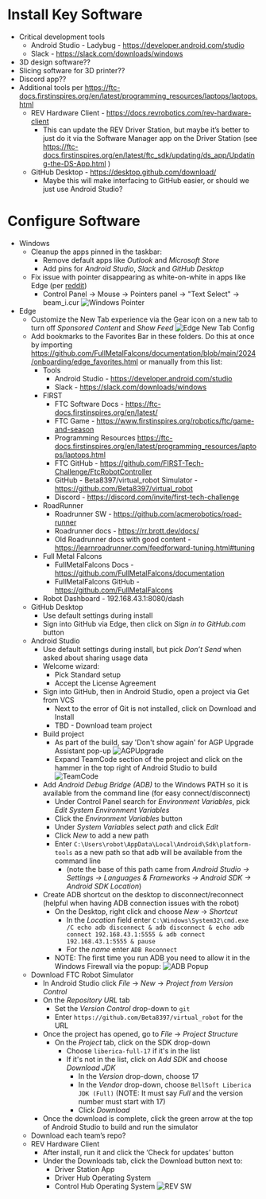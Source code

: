 # Install Key Software
* Critical development tools
  * Android Studio - Ladybug - https://developer.android.com/studio
  * Slack - https://slack.com/downloads/windows 
* 3D design software??
* Slicing software for 3D printer??
* Discord app??
* Additional tools per https://ftc-docs.firstinspires.org/en/latest/programming_resources/laptops/laptops.html 
  * REV Hardware Client - https://docs.revrobotics.com/rev-hardware-client 
    * This can update the REV Driver Station, but maybe it’s better to just do it via the Software Manager app on the Driver Station (see https://ftc-docs.firstinspires.org/en/latest/ftc_sdk/updating/ds_app/Updating-the-DS-App.html )
  * GitHub Desktop - https://desktop.github.com/download/ 
    * Maybe this will make interfacing to GitHub easier, or should we just use Android Studio?

# Configure Software
* Windows
  * Cleanup the apps pinned in the taskbar:
    * Remove default apps like *Outlook* and *Microsoft Store*
    * Add pins for *Android Studio*, *Slack* and *GitHub Desktop*
  * Fix issue with pointer disappearing as white-on-white in apps like Edge (per [reddit](https://www.reddit.com/r/MicrosoftEdge/comments/wo2rtl/white_mouse_cursor_on_white_background_with_light/?rdt=37359 ))
    * Control Panel -> Mouse -> Pointers panel ->  "Text Select" -> beam_i.cur
    ![Windows Pointer](https://github.com/FullMetalFalcons/documentation/blob/main/2024/onboarding/images/Windows%20Pointer%20Options.png)
* Edge
  * Customize the New Tab experience via the Gear icon on a new tab to turn off *Sponsored Content* and *Show Feed*
  ![Edge New Tab Config](https://github.com/FullMetalFalcons/documentation/blob/main/2024/onboarding/images/Edge%20New%20Tab%20Config.png)
  * Add bookmarks to the Favorites Bar in these folders.  Do this at once by importing https://github.com/FullMetalFalcons/documentation/blob/main/2024/onboarding/edge_favorites.html or manually from this list:
    * Tools
      * Android Studio - https://developer.android.com/studio
      * Slack - https://slack.com/downloads/windows
    * FIRST
      * FTC Software Docs - https://ftc-docs.firstinspires.org/en/latest/ 
      * FTC Game - https://www.firstinspires.org/robotics/ftc/game-and-season 
      * Programming Resources https://ftc-docs.firstinspires.org/en/latest/programming_resources/laptops/laptops.html 
      * FTC GitHub - https://github.com/FIRST-Tech-Challenge/FtcRobotController
      * GitHub - Beta8397/virtual_robot Simulator - https://github.com/Beta8397/virtual_robot
      * Discord - https://discord.com/invite/first-tech-challenge 
    * RoadRunner
      * Roadrunner SW - https://github.com/acmerobotics/road-runner 
      * Roadrunner docs - https://rr.brott.dev/docs/ 
      * Old Roadrunner docs with good content - https://learnroadrunner.com/feedforward-tuning.html#tuning 
    * Full Metal Falcons
      * FullMetalFalcons Docs - https://github.com/FullMetalFalcons/documentation
      * FullMetalFalcons GitHub - https://github.com/FullMetalFalcons
    * Robot Dashboard - 192.168.43.1:8080/dash
  * GitHub Desktop
    * Use default settings during install
    * Sign into GitHub via Edge, then click on *Sign in to GitHub.com* button
  * Android Studio
    * Use default settings during install, but pick _Don’t Send_ when asked about sharing usage data
    * Welcome wizard:
      * Pick Standard setup
      * Accept the License Agreement
    * Sign into GitHub, then in Android Studio, open a project via Get from VCS
      * Next to the error of Git is not installed, click on Download and Install
      * TBD - Download team project
    * Build project
      * As part of the build, say 'Don't show again' for AGP Upgrade Assistant pop-up
      ![AGPUpgrade](https://github.com/FullMetalFalcons/documentation/blob/main/2024/onboarding/images/AndroidStudio%20-%20Build.png)
      * Expand TeamCode section of the project and click on the hammer in the top right of Android Studio to build
      ![TeamCode](https://github.com/FullMetalFalcons/documentation/blob/main/2024/onboarding/images/AndroidStudio%20-%20TeamCodeProject.png)
    * Add *Android Debug Bridge (ADB)* to the Windows PATH so it is available from the command line (for easy connect/disconnect)
      * Under Control Panel search for *Environment Variables*, pick *Edit System Environment Variables*
      * Click the *Environment Variables* button
      * Under *System Variables* select *path* and click *Edit*
      * Click *New* to add a new path
      * Enter `C:\Users\robot\AppData\Local\Android\Sdk\platform-tools` as a new path so that adb will be available from the command line
        * (note the base of this path came from *Android Studio -> Settings -> Languages & Frameworks -> Android SDK -> Android SDK Location*)
    * Create ADB shortcut on the desktop to disconnect/reconnect (helpful when having ADB connection issues with the robot)
      * On the Desktop, right click and choose *New* -> *Shortcut*
        * In the *Location* field enter `C:\Windows\System32\cmd.exe /C echo adb disconnect & adb disconnect & echo adb connect 192.168.43.1:5555 & adb connect 192.168.43.1:5555 & pause`
        * For the *name* enter `ADB Reconnect`
      * NOTE: The first time you run ADB you need to allow it in the Windows Firewall via the popup:
      ![ADB Popup](https://github.com/FullMetalFalcons/documentation/blob/main/2024/onboarding/images/AndroidStudio%20-%20ADB%20authorize.png)
  * Download FTC Robot Simulator
    * In Android Studio click *File* -> *New* -> *Project from Version Control*
    * On the *Repository URL* tab
      * Set the *Version Control* drop-down to `git`
      * Enter `https://github.com/Beta8397/virtual_robot` for the URL
    * Once the project has opened, go to *File* -> *Project Structure*
      * On the *Project* tab, click on the SDK drop-down
        * Choose `liberica-full-17` if it's in the list
        * If it's not in the list, click on *Add SDK* and choose *Download JDK*
          * In the *Version* drop-down, choose 17
          * In the *Vendor* drop-down, choose `BellSoft Liberica JDK (Full)` (NOTE: It must say *Full* and the version number must start with 17)
          * Click *Download*
    * Once the download is complete, click the green arrow at the top of Android Studio to build and run the simulator
  * Download each team’s repo?
  * REV Hardware Client
    * After install, run it and click the ‘Check for updates’ button
    * Under the Downloads tab, click the Download button next to:
      * Driver Station App
      * Driver Hub Operating System
      * Control Hub Operating System
    ![REV SW](https://github.com/FullMetalFalcons/documentation/blob/main/2024/onboarding/images/REV%20Hub%20Software.png)
